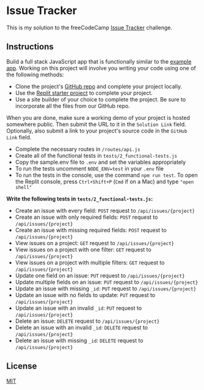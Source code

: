 # Issue Tracker

This is my solution to the freeCodeCamp [Issue Tracker](https://www.freecodecamp.org/learn/quality-assurance/quality-assurance-projects/issue-tracker) challenge.

## Instructions

Build a full stack JavaScript app that is functionally similar to the [example app](https://issue-tracker.freecodecamp.rocks/). Working on this project will involve you writing your code using one of the following methods:

- Clone the project's [GitHub repo](https://github.com/freeCodeCamp/boilerplate-project-issuetracker/) and complete your project locally.
- Use the [Replit starter project](https://replit.com/github/freeCodeCamp/boilerplate-project-issuetracker) to complete your project.
- Use a site builder of your choice to complete the project. Be sure to incorporate all the files from our GitHub repo.

When you are done, make sure a working demo of your project is hosted somewhere public.
Then submit the URL to it in the `Solution Link` field. Optionally, also submit a link to your project's source code in the `GitHub Link` field.

- Complete the necessary routes in `/routes/api.js`
- Create all of the functional tests in `tests/2_functional-tests.js`
- Copy the sample.env file to `.env` and set the variables appropriately
- To run the tests uncomment `NODE_ENV=test` in your `.env` file
- To run the tests in the console, use the command `npm run test`. To open the Replit console, press `Ctrl+Shift+P` (`Cmd` if on a Mac) and type `"open shell"`

**Write the following tests in `tests/2_functional-tests.js`:**

- Create an issue with every field: `POST` request to `/api/issues/{project}`
- Create an issue with only required fields: `POST` request to `/api/issues/{project}`
- Create an issue with missing required fields: `POST` request to `/api/issues/{project}`
- View issues on a project: `GET` request to `/api/issues/{project}`
- View issues on a project with one filter: `GET` request to `/api/issues/{project}`
- View issues on a project with multiple filters: `GET` request to `/api/issues/{project}`
- Update one field on an issue: `PUT` request to `/api/issues/{project}`
- Update multiple fields on an issue: `PUT` request to `/api/issues/{project}`
- Update an issue with missing `_id`: `PUT` request to `/api/issues/{project}`
- Update an issue with no fields to update: `PUT` request to `/api/issues/{project}`
- Update an issue with an invalid `_id`: `PUT` request to `/api/issues/{project}`
- Delete an issue: `DELETE` request to `/api/issues/{project}`
- Delete an issue with an invalid `_id`: `DELETE` request to `/api/issues/{project}`
- Delete an issue with missing `_id`: `DELETE` request to `/api/issues/{project}`

## License

[MIT](./LICENSE)
